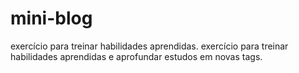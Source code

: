 # mini-blog
 exercício para treinar habilidades aprendidas.
 exercício para treinar habilidades aprendidas e aprofundar estudos em novas tags.
